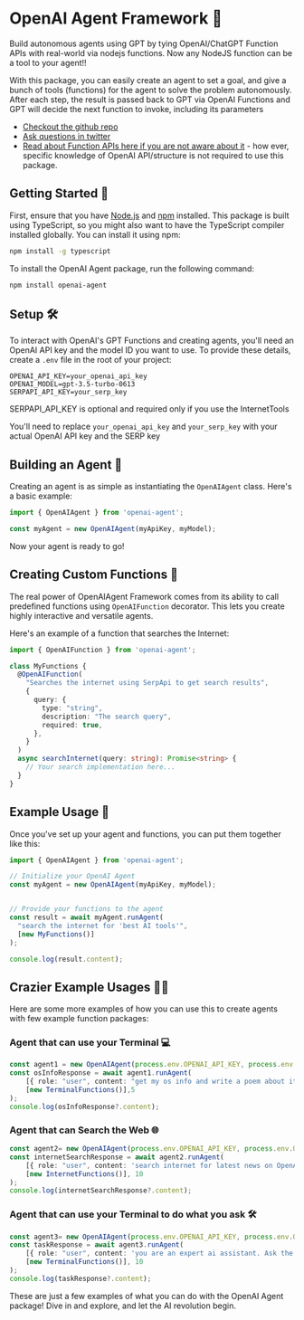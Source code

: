 
# OpenAI Agent Framework 🤖

Build autonomous agents using GPT by tying OpenAI/ChatGPT Function APIs with real-world via nodejs functions. Now any NodeJS function can be a tool to your agent!!

With this package, you can easily create an agent to set a goal, and give a bunch of tools (functions) for the agent to solve the problem autonomously. After each step, the result is passed back to GPT via OpenAI Functions and GPT will decide the next function to invoke, including its parameters 


- [Checkout the github repo](https://github.com/etherlegend/openai-agent)
- [Ask questions in twitter](https://twitter.com/etherlegend)
- [Read about Function APIs here if you are not aware about it](https://openai.com/blog/function-calling-and-other-api-updates?ref=upstract.com) - how ever, specific knowledge of OpenAI API/structure is not required to use this package.



## Getting Started 🚀

First, ensure that you have [Node.js](https://nodejs.org/) and [npm](https://www.npmjs.com/) installed. This package is built using TypeScript, so you might also want to have the TypeScript compiler installed globally. You can install it using npm:

```bash
npm install -g typescript
```

To install the OpenAI Agent package, run the following command:

```bash
npm install openai-agent
```


## Setup 🛠️

To interact with OpenAI's GPT Functions and creating agents, you'll need an OpenAI API key and the model ID you want to use. To provide these details, create a `.env` file in the root of your project:

```
OPENAI_API_KEY=your_openai_api_key
OPENAI_MODEL=gpt-3.5-turbo-0613
SERPAPI_API_KEY=your_serp_key 
```

SERPAPI_API_KEY is optional and required only if you use the InternetTools

You'll need to replace `your_openai_api_key` and `your_serp_key` with your actual OpenAI API key and the SERP key



## Building an Agent 🤖

Creating an agent is as simple as instantiating the `OpenAIAgent` class. Here's a basic example:

```ts
import { OpenAIAgent } from 'openai-agent';

const myAgent = new OpenAIAgent(myApiKey, myModel);
```

Now your agent is ready to go!



## Creating Custom Functions 🔧

The real power of OpenAIAgent Framework comes from its ability to call predefined functions using `OpenAIFunction` decorator. This lets you create highly interactive and versatile agents.

Here's an example of a function that searches the Internet:

```ts
import { OpenAIFunction } from 'openai-agent';

class MyFunctions {
  @OpenAIFunction(
    "Searches the internet using SerpApi to get search results",
    {
      query: {
        type: "string",
        description: "The search query",
        required: true,
      },
    }
  )
  async searchInternet(query: string): Promise<string> {
    // Your search implementation here...
  }
}
```



## Example Usage 📝

Once you've set up your agent and functions, you can put them together like this:

```ts
import { OpenAIAgent } from 'openai-agent';

// Initialize your OpenAI Agent
const myAgent = new OpenAIAgent(myApiKey, myModel);


// Provide your functions to the agent
const result = await myAgent.runAgent(
  "search the internet for 'best AI tools'",
  [new MyFunctions()]
);

console.log(result.content);
```


## Crazier Example Usages 👩‍💻

Here are some more examples of how you can use this to create agents with few example function packages:

### Agent that can use your Terminal 💻

```typescript
const agent1 = new OpenAIAgent(process.env.OPENAI_API_KEY, process.env.OPENAI_MODEL);
const osInfoResponse = await agent1.runAgent(
    [{ role: "user", content: "get my os info and write a poem about it" }],  
    [new TerminalFunctions()],5
);
console.log(osInfoResponse?.content);
```

### Agent that can Search the Web 🌐

```typescript
const agent2= new OpenAIAgent(process.env.OPENAI_API_KEY, process.env.OPENAI_MODEL);
const internetSearchResponse = await agent2.runAgent(
    [{ role: "user", content: 'search internet for latest news on OpenAI functions and get me the titles & links to top 5 articles' }],  
    [new InternetFunctions()], 10
);
console.log(internetSearchResponse?.content);
```

### Agent that can use your Terminal to do what you ask 🛠

```typescript
const agent3= new OpenAIAgent(process.env.OPENAI_API_KEY, process.env.OPENAI_MODEL);
const taskResponse = await agent3.runAgent(
    [{ role: "user", content: 'you are an expert ai assistant. Ask the user to give you inputs and do what she/he asks for, and do this in a loop, till he types exit' }],  
    [new TerminalFunctions()], 10
);
console.log(taskResponse?.content);
```

These are just a few examples of what you can do with the OpenAI Agent package! Dive in and explore, and let the AI revolution begin.

